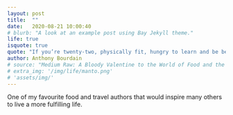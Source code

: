 ```yaml
---
layout: post
title:  ""
date:   2020-08-21 10:00:40
# blurb: "A look at an example post using Bay Jekyll theme."
life: true
isquote: true
quote: "If you’re twenty-two, physically fit, hungry to learn and be better, I urge you to travel – as far and as widely as possible. Sleep on floors if you have to. Find out how other people live and eat and cook. Learn from them – wherever you go."
author: Anthony Bourdain
# source: "Medium Raw: A Bloody Valentine to the World of Food and the People Who Cook"
# extra_img: '/img/life/manto.png'
# 'assets/img/'
---
```


One of my favourite food and travel authors that would inspire many others to live a more fulfilling life.
